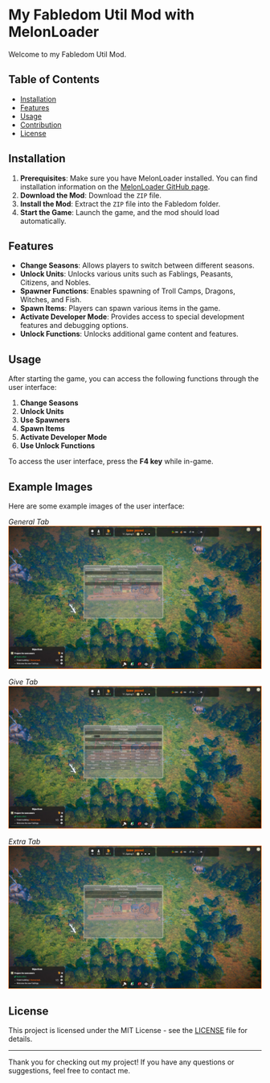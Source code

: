 # My Fabledom Util Mod with MelonLoader

Welcome to my Fabledom Util Mod.

## Table of Contents

- [Installation](#installation)
- [Features](#features)
- [Usage](#usage)
- [Contribution](#contribution)
- [License](#license)

## Installation

1. **Prerequisites**: Make sure you have MelonLoader installed. You can find installation information on the [MelonLoader GitHub page](https://github.com/LavaGang/MelonLoader).
2. **Download the Mod**: Download the `ZIP` file.
3. **Install the Mod**: Extract the `ZIP` file into the Fabledom folder.
4. **Start the Game**: Launch the game, and the mod should load automatically.

## Features

- **Change Seasons**: Allows players to switch between different seasons.
- **Unlock Units**: Unlocks various units such as Fablings, Peasants, Citizens, and Nobles.
- **Spawner Functions**: Enables spawning of Troll Camps, Dragons, Witches, and Fish.
- **Spawn Items**: Players can spawn various items in the game.
- **Activate Developer Mode**: Provides access to special development features and debugging options.
- **Unlock Functions**: Unlocks additional game content and features.

## Usage

After starting the game, you can access the following functions through the user interface:

1. **Change Seasons**
2. **Unlock Units**
3. **Use Spawners**
4. **Spawn Items**
5. **Activate Developer Mode**
6. **Use Unlock Functions**

To access the user interface, press the **F4 key** while in-game.

## Example Images

Here are some example images of the user interface:

*General Tab*
![Example Image 1](images/general_tab.jpg)

*Give Tab*
![Example Image 2](images/give_tab.jpg)

*Extra Tab*
![Example Image 3](images/extra_tab.jpg)

## License

This project is licensed under the MIT License - see the [LICENSE](LICENSE) file for details.

---

Thank you for checking out my project! If you have any questions or suggestions, feel free to contact me.
